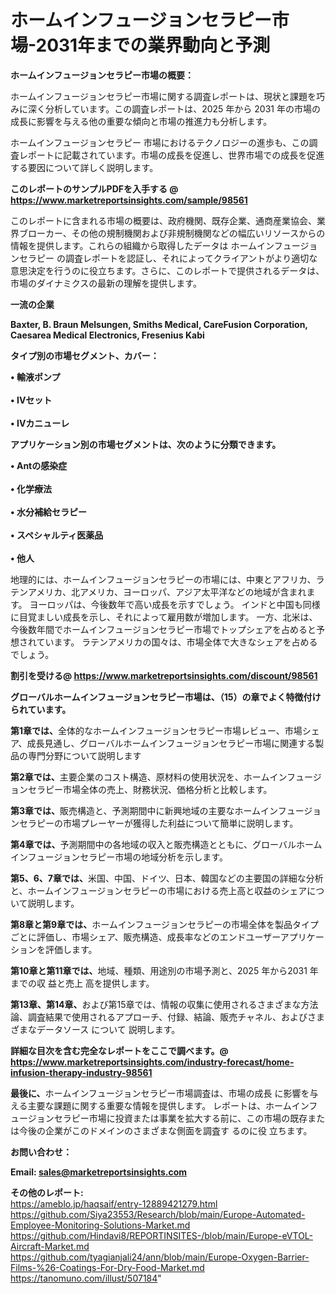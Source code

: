 # ホームインフュージョンセラピー市場-2031年までの業界動向と予測

<strong><b>ホームインフュージョンセラピー市場の概要：</b></strong>

ホームインフュージョンセラピー市場に関する調査レポートは、現状と課題を巧みに深く分析しています。この調査レポートは、2025 年から 2031 年の市場の成長に影響を与える他の重要な傾向と市場の推進力も分析します。

ホームインフュージョンセラピー 市場におけるテクノロジーの進歩も、この調査レポートに記載されています。市場の成長を促進し、世界市場での成長を促進する要因について詳しく説明します。

<strong>このレポートのサンプルPDFを入手する @ <a href=https://www.marketreportsinsights.com/sample/98561>https://www.marketreportsinsights.com/sample/98561</a></strong>

このレポートに含まれる市場の概要は、政府機関、既存企業、通商産業協会、業界ブローカー、その他の規制機関および非規制機関などの幅広いリソースからの情報を提供します。これらの組織から取得したデータは ホームインフュージョンセラピー の調査レポートを認証し、それによってクライアントがより適切な意思決定を行うのに役立ちます。さらに、このレポートで提供されるデータは、市場のダイナミクスの最新の理解を提供します。

<strong>一流の企業</strong>

<strong><b>Baxter, B. Braun Melsungen, Smiths Medical, CareFusion Corporation, Caesarea Medical Electronics, Fresenius Kabi</b></strong>

<strong><b>タイプ別の市場セグメント、カバー：</b></strong>

<strong>• 輸液ポンプ<br><br>• IVセット<br><br>• IVカニューレ</strong>

<strong><b>アプリケーション別の市場セグメントは、次のように分類できます。</b></strong>

<strong>• Antの感染症<br><br>• 化学療法<br><br>• 水分補給セラピー<br><br>• スペシャルティ医薬品<br><br>• 他人</strong>

 地理的には、ホームインフュージョンセラピーの市場には、中東とアフリカ、ラテンアメリカ、北アメリカ、ヨーロッパ、アジア太平洋などの地域が含まれます。 ヨーロッパは、今後数年で高い成長を示すでしょう。 インドと中国も同様に目覚ましい成長を示し、それによって雇用数が増加します。 一方、北米は、今後数年間でホームインフュージョンセラピー市場でトップシェアを占めると予想されています。 ラテンアメリカの国々は、市場全体で大きなシェアを占めるでしょう。

<strong>割引を受ける@ <a href=https://www.marketreportsinsights.com/discount/98561>https://www.marketreportsinsights.com/discount/98561</a></strong>

<strong><b>グローバルホームインフュージョンセラピー市場は、（15）の章でよく特徴付けられています。</b></strong>

<strong><b>第</b></strong><strong><b>1章では、</b></strong>全体的なホームインフュージョンセラピー市場レビュー、市場シェア、成長見通し、グローバルホームインフュージョンセラピー市場に関連する製品の専門分野について説明します

<strong><b>第2章では、</b></strong>主要企業のコスト構造、原材料の使用状況を、ホームインフュージョンセラピー市場全体の売上、財務状況、価格分析と比較します。

<strong><b>第3章では、</b></strong>販売構造と、予測期間中に新興地域の主要なホームインフュージョンセラピーの市場プレーヤーが獲得した利益について簡単に説明します。

<strong><b>第4章では、</b></strong>予測期間中の各地域の収入と販売構造とともに、グローバルホームインフュージョンセラピー市場の地域分析を示します。

<strong><b>第5、6、7章では、</b></strong>米国、中国、ドイツ、日本、韓国などの主要国の詳細な分析と、ホームインフュージョンセラピーの市場における売上高と収益のシェアについて説明します。

<strong><b>第8章と第9章では、</b></strong>ホームインフュージョンセラピーの市場全体を製品タイプごとに評価し、市場シェア、販売構造、成長率などのエンドユーザーアプリケーションを評価します。

<strong><b>第10章と第11章では、</b></strong>地域、種類、用途別の市場予測と、2025 年から2031 年までの収 益と売上 高を提供します。

<strong><b>第13章、第14章、</b></strong>および第15章では、情報の収集に使用されるさまざまな方法論、調査結果で使用されるアプローチ、付録、結論、販売チャネル、およびさまざまなデータソース について 説明します。

<strong>詳細な目次を含む完全なレポートをここで調べます。@ <a href=https://www.marketreportsinsights.com/industry-forecast/home-infusion-therapy-industry-98561>https://www.marketreportsinsights.com/industry-forecast/home-infusion-therapy-industry-98561</a></strong>

<strong><b>最後に、</b></strong>ホームインフュージョンセラピー市場調査は、市場の成長 に影響を</a>与える主要な課題に関する重要な情報を提供します。 レポートは、ホームインフュージョンセラピー市場に投資または事業を拡大する前に、この市場の既存または今後の企業がこのドメインのさまざまな側面を調査す るのに役 立ちます。

<strong><b>お問い合わせ：</b></strong>

<strong>Email: </strong><a href=mailto:sales@marketreportsinsights.com><strong>sales@marketreportsinsights.com</strong></a>

<strong>その他のレポート:</strong>
<br>
<a href=https://ameblo.jp/haqsaif/entry-12889421279.html>https://ameblo.jp/haqsaif/entry-12889421279.html</a>
<br>
<a href=https://github.com/Siya23553/Research/blob/main/Europe-Automated-Employee-Monitoring-Solutions-Market.md>https://github.com/Siya23553/Research/blob/main/Europe-Automated-Employee-Monitoring-Solutions-Market.md</a>
<br>
<a href=https://github.com/Hindavi8/REPORTINSITES-/blob/main/Europe-eVTOL-Aircraft-Market.md>https://github.com/Hindavi8/REPORTINSITES-/blob/main/Europe-eVTOL-Aircraft-Market.md</a>
<br>
<a href=https://github.com/tyagianjali24/ann/blob/main/Europe-Oxygen-Barrier-Films-%26-Coatings-For-Dry-Food-Market.md>https://github.com/tyagianjali24/ann/blob/main/Europe-Oxygen-Barrier-Films-%26-Coatings-For-Dry-Food-Market.md</a>
<br>
<a href=https://tanomuno.com/illust/507184>https://tanomuno.com/illust/507184</a>"
